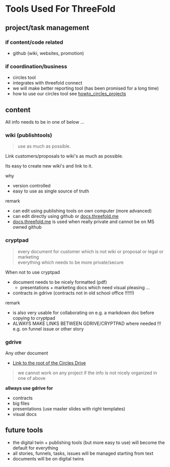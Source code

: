 # Tools Used For ThreeFold

## project/task management

### if content/code related

- github (wiki, websites, promotion)

### if coordination/business

- circles tool
- integrates with threefold connect
- we will make better reporting tool (has been promised for a long time)
- how to use our circles tool see [howto_circles_projects](circles_tools)

## content 

All info needs to be in one of below ...

### wiki (publishtools)

> use as much as possible.

Link customers/proposals to wiki's as much as possible.

Its easy to create new wiki's and link to it.

why

- version controlled
- easy to use as single source of truth

remark

- can edit using publishing tools on own computer (more advanced)
- can edit directly using github or [docs.threefold.me](http://docs.grid.tf/)
- [docs.threefold.me](http://docs.grid.tf/) is used when really private and cannot be on MS owned github

### cryptpad

> every document for customer which is not wiki or proposal or legal or marketing <BR>
> everything which needs to be more private/secure

When not to use cryptpad

- document needs to be nicely formatted (pdf)
  - presentations + marketing docs which need visual pleasing ...
- contracts in gdrive (contracts not in old school office !!!!!!)

remark

- is also very usable for collaborating on e.g. a markdown doc before copying to cryptpad
- ALWAYS MAKE LINKS BETWEEN GDRIVE/CRYPTPAD where needed !!! e.g. on funnel issue or other story

### gdrive

Any other document

- [Link to the root of the Circles Drive](https://drive.google.com/drive/folders/1ww8CF3zPCVKhlyAhWO9WCqZZoHhA2hBl)
<!-- - [READ THIS IMPORTANT HOWTO](strategy:tfhowto_gdrive) -->

> we cannot work on any project if the info is not nicely organized in one of above

**allways use gdrive for**

- contracts
- big files
- presentations (use master slides with right templates)
- visual docs

## future tools

- the digital twin + publishing tools (but more easy to use) will become the default for everything
- all stories, funnels, tasks, issues will be managed starting from text
- documents will be on digital twins
